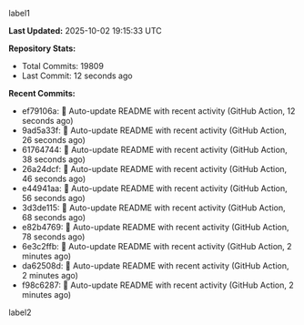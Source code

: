 
label1 
<!-- ACTIVITY_START -->
**Last Updated:** 2025-10-02 19:15:33 UTC

**Repository Stats:**
- Total Commits: 19809
- Last Commit: 12 seconds ago

**Recent Commits:**
- ef79106a: 🤖 Auto-update README with recent activity (GitHub Action, 12 seconds ago)
- 9ad5a33f: 🤖 Auto-update README with recent activity (GitHub Action, 26 seconds ago)
- 61764744: 🤖 Auto-update README with recent activity (GitHub Action, 38 seconds ago)
- 26a24dcf: 🤖 Auto-update README with recent activity (GitHub Action, 46 seconds ago)
- e44941aa: 🤖 Auto-update README with recent activity (GitHub Action, 56 seconds ago)
- 3d3de115: 🤖 Auto-update README with recent activity (GitHub Action, 68 seconds ago)
- e82b4769: 🤖 Auto-update README with recent activity (GitHub Action, 78 seconds ago)
- 6e3c2ffb: 🤖 Auto-update README with recent activity (GitHub Action, 2 minutes ago)
- da62508d: 🤖 Auto-update README with recent activity (GitHub Action, 2 minutes ago)
- f98c6287: 🤖 Auto-update README with recent activity (GitHub Action, 2 minutes ago)
<!-- ACTIVITY_END -->

label2
